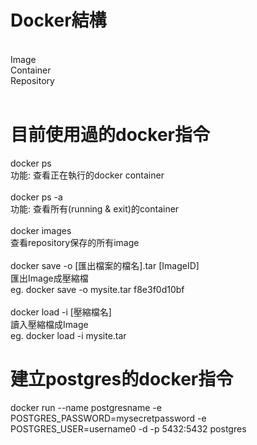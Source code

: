 # Docker結構
<br>
Image<br>
Container<br>
Repository<br>
<br>

# 目前使用過的docker指令

docker ps <br>
功能: 查看正在執行的docker container <br>
<br>
docker ps -a <br>
功能: 查看所有(running & exit)的container <br>
<br>
docker images <br>
查看repository保存的所有image <br>
<br>
docker save -o [匯出檔案的檔名].tar [ImageID]<br>
匯出Image成壓縮檔 <br>
eg. docker save -o mysite.tar f8e3f0d10bf <br>
<br>
docker load -i [壓縮檔名] <br>
讀入壓縮檔成Image <br>
eg. docker load -i mysite.tar

# 建立postgres的docker指令

docker run --name postgresname -e POSTGRES_PASSWORD=mysecretpassword -e POSTGRES_USER=username0 -d -p 5432:5432 postgres
